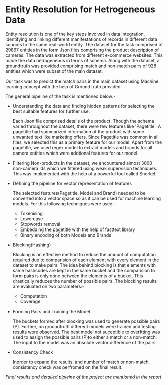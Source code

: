 # Entity Resolution for Hetrogeneous Data
Entity resolution is one of the key steps involved in data integration, identifying and linking different manifestations of records in different data sources to the same real-world entity.
The dataset for the task comprised of 29897 entities in the form Json files comprising the product description of cameras. The data was extracted from different e-commerce websites. This made the data hetrogeneous in terms of schema. 
Along with the dataset, a groundtruth was provided comprising match and non-match pairs of 928 entities which were subset of the main dataset.

Our task was to predict the match pairs in the main dataset using Machine learning concept with the help of Ground truth provided.

The general pipeline of the task is mentioned below:-

* Understanding the data and finding hidden patterns for selecting the best suitable features for further use.

  Each Json file comprised details of the product. Though the schema varied throughout the dataset, there were few features like 'Pagetitle'.
  A pagetitle had summarized information of the product with some unwanted text like marketing offers. Since Pagetitle was common in all files, we selected this as a primary
  feature for our model. Apart from the pagetitle, we used regex model to extract models and brands for all camera entities which were addtional features for our model.

* Filtering Non-products
  In the dataset, we encountered almost 3000 non-camera ids which we filtered using weak supervision techniques. This was implemented with the help of a powerful tool called Snorkel.
  
  
* Defining the pipeline for vector representation of features

  The selected features(Pagetitle, Model and Brand) needed to be converted into a vector space so as it can be used for machine learning models. For this following techniques 
  were used:-
  
  * Tokenising
  * Lowercase
  * Stopwords removal
  * Embedding the pagetitle with the help of fasttext library
  * Binary encoding of both Models and Brands
  
 * Blocking(Hashing)
 
    Blocking is an effective method to reduce the amount of computation required due to comparision of each element with every element in the dataset to make pairs.
    The idea behind blocking is that elements with same hashcodes are kept in the same bucket and the comparision to form pairs is only done between the elements of a bucket.
    This drastically reduces the number of possible pairs. The blocking results are evaluated on two parameters:-
  
    * Computation
    * Coverage
  
 * Forming Pairs and Training the Model
 
    The buckets formed after blocking was used to generate possible pairs (P).
    Further, on groundtruth different models were trained and testing results were observed. The best model not suceptible to overftting was used to assign the possible pairs 
    (P)to either a match or a non-match.
    The input to the model was an absolute vector difference of the pairs.
  
  * Consistency Check
  
    Inorder to expand the results, and number of match or non-match, consistency check was perfromed on the final result.
  
  *Final results and detailed pipleine of the project are mentioned in the report*
